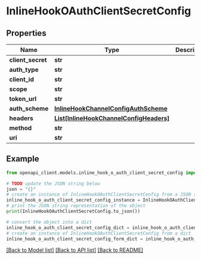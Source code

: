 # InlineHookOAuthClientSecretConfig


## Properties

Name | Type | Description | Notes
------------ | ------------- | ------------- | -------------
**client_secret** | **str** |  | [optional] 
**auth_type** | **str** |  | [optional] 
**client_id** | **str** |  | [optional] 
**scope** | **str** |  | [optional] 
**token_url** | **str** |  | [optional] 
**auth_scheme** | [**InlineHookChannelConfigAuthScheme**](InlineHookChannelConfigAuthScheme.md) |  | [optional] 
**headers** | [**List[InlineHookChannelConfigHeaders]**](InlineHookChannelConfigHeaders.md) |  | [optional] 
**method** | **str** |  | [optional] 
**uri** | **str** |  | [optional] 

## Example

```python
from openapi_client.models.inline_hook_o_auth_client_secret_config import InlineHookOAuthClientSecretConfig

# TODO update the JSON string below
json = "{}"
# create an instance of InlineHookOAuthClientSecretConfig from a JSON string
inline_hook_o_auth_client_secret_config_instance = InlineHookOAuthClientSecretConfig.from_json(json)
# print the JSON string representation of the object
print(InlineHookOAuthClientSecretConfig.to_json())

# convert the object into a dict
inline_hook_o_auth_client_secret_config_dict = inline_hook_o_auth_client_secret_config_instance.to_dict()
# create an instance of InlineHookOAuthClientSecretConfig from a dict
inline_hook_o_auth_client_secret_config_form_dict = inline_hook_o_auth_client_secret_config.from_dict(inline_hook_o_auth_client_secret_config_dict)
```
[[Back to Model list]](../README.md#documentation-for-models) [[Back to API list]](../README.md#documentation-for-api-endpoints) [[Back to README]](../README.md)


